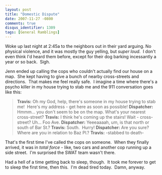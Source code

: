 ```yaml
---
layout: post
title: "Domestic Dispute"
date: 2007-11-27 -0800
comments: true
disqus_identifier: 1309
tags: [General Ramblings]
---
```

Woke up last night at 2:45a to the neighbors out in their yard arguing.
No physical violence, and it was mostly the guy yelling, but *super
loud*.  I don't even think I'd heard them before, except for their dog
barking incessantly a year or so back.  Sigh.

Jenn ended up calling the cops who couldn't actually find our house on a
map.  She kept having to give a bunch of nearby cross-streets and
directions.  That makes me feel really safe.  I imagine a time where
there's a psycho killer in my house trying to stab me and the 911
conversation goes like this:

> **Travis:** Oh my God, help, there's someone in my house trying to
> stab me!  Here's my address - get here as soon as possible!
> **Dispatcher:** Hmmm... you don't seem to be on the map. What's your
> nearest cross-street?
> **Travis:** I think he's coming up the stairs! Wait - cross-street?
> Uh... Foo Ave.
> **Dispatcher:** Yeeeaaaah, um, is that north or south of Bar St.?
> **Travis:** South.  Hurry!
> **Dispatcher:** Are you sure? Where are you in relation to Baz Pl.?
> **Travis:** -stabbed to death-

That's the first time I've called the cops on someone.  When they
finally arrived, it was in *total force* - like, two cars and another
cop running up a side street.  I'm surprised the SWAT team wasn't there.

Had a hell of a time getting back to sleep, though.  It took me forever
to get to sleep the first time, then this.  I'm dead tired today.  Damn,
anyway.
